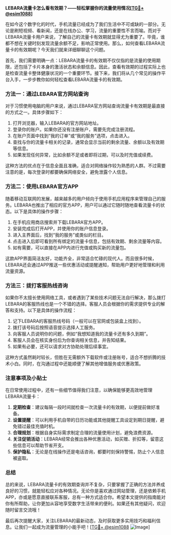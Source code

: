 **LEBARA流量卡怎么看有效期？——轻松掌握你的流量使用情况[[TG💪+ @esim1088](https://t.me/s/esim1088)]**

在如今这个数字化的时代，手机流量已经成为了我们生活中不可或缺的一部分。无论是刷短视频、看新闻，还是在线办公、学习，流量的重要性不言而喻。而对于LEBARA流量卡用户来说，了解自己的流量卡有效期就显得尤为重要了。毕竟，谁都不想在关键时刻发现流量余额不足，影响正常使用。那么，如何查看LEBARA流量卡的有效期呢？今天我们就来详细聊聊这个问题。

首先，我们需要明确一点：LEBARA流量卡的有效期不仅仅指的是流量的使用期限，还包括了卡片本身的激活状态和余额信息。因此，查看有效期的过程实际上也是检查流量卡整体健康状况的一个重要环节。接下来，我们将从几个常见的操作平台入手，一步步教你如何轻松查看LEBARA流量卡的有效期。

### 方法一：通过LEBARA官方网站查询

对于习惯使用电脑的用户来说，通过LEBARA官方网站查询流量卡有效期是最直接的方式之一。具体步骤如下：

1. 打开浏览器，输入LEBARA的官方网站地址。
2. 登录你的账户。如果你还没有注册账户，需要先完成注册流程。
3. 在账户页面中找到“我的订单”或“我的服务”选项，点击进入。
4. 查找与你的流量卡相关的记录，通常会显示当前的剩余流量、余额以及有效期等信息。
5. 如果发现任何异常，比如余额不足或者即将过期，可以及时充值或续费。

这种方法的优点在于信息全面且准确，适合对网络操作较为熟悉的人群。不过需要注意的是，每次登录时都要确保网络安全，避免泄露个人信息。

### 方法二：使用LEBARA官方APP

随着移动互联网的发展，越来越多的用户倾向于使用手机应用程序来管理自己的服务。LEBARA也推出了相应的官方APP，用户可以通过它随时随地查看流量卡的状态。以下是具体的操作步骤：

1. 在手机应用商店搜索并下载LEBARA官方APP。
2. 安装完成后打开APP，并使用你的账户信息登录。
3. 进入主界面后，找到“我的服务”或类似的栏目。
4. 点击进入后即可看到所有绑定的流量卡信息，包括有效期、剩余流量等内容。
5. 如有需要，可以直接在APP内进行充值或购买新的流量包。

这款APP界面简洁友好，功能齐全，非常适合忙碌的现代人。而且很多时候，LEBARA还会通过APP推送一些优惠活动或提醒通知，帮助用户更好地管理和利用流量资源。

### 方法三：拨打客服热线咨询

如果你不太擅长使用网络工具，或者遇到了某些技术问题无法自行解决，那么拨打LEBARA的客服热线也是一个不错的选择。客服人员会根据你的需求提供专业的解答和支持。以下是具体的操作流程：

1. 记下LEBARA的客服热线号码（一般可以在官网或包装盒上找到）。
2. 拨打该号码后按照语音提示选择人工服务。
3. 向客服人员说明你的问题，例如“我想知道我的流量卡还有多久到期”。
4. 客服人员会在核实身份后为你查询相关信息，并告知结果。
5. 如果有必要，还可以请求对方协助处理后续事宜。

这种方式虽然耗时较长，但胜在无需额外下载软件或注册账号，适合不想折腾的技术小白。同时，在沟通过程中还能顺便了解其他增值服务或优惠政策。

### 注意事项及小贴士

在日常使用过程中，还有一些细节值得我们注意，以确保能够更高效地管理LEBARA流量卡：

1. **定期检查**：建议每隔一段时间就检查一次流量卡的有效期，以便提前做好准备。
2. **设置提醒**：可以利用手机自带的日历功能或其他提醒工具设定到期日提醒，避免错过最佳充值时机。
3. **合理规划**：根据自身实际需求制定合理的流量使用计划，避免浪费资源。
4. **关注促销活动**：LEBARA经常会推出各种优惠活动，如买赠、折扣等，留意这些信息可以帮助节省开支。
5. **保护隐私**：无论是在线操作还是电话咨询，都要时刻保持警惕，防止个人信息被盗取。

### 总结

总的来说，LEBARA流量卡的有效期查询并不复杂，只要掌握了正确的方法并养成良好的习惯，就能轻松应对各种情况。无论你是喜欢通过网站管理，还是依赖手机APP，亦或是愿意直接联系客服，总有一种方式适合你。希望本文提供的指南能对你有所帮助，让你更加从容地享受数字生活带来的便利。如果还有其他疑问，欢迎随时留言交流哦！

最后再次提醒大家，关注LEBARA的最新动态，及时获取更多实用技巧和福利信息。让我们一起成为流量管理的小能手吧！[[TG💪+ @esim1088](https://t.me/s/esim1088) ![Image](https://i.postimg.cc/4NQfJmqS/Snipaste-2025-05-13-00-14-12.png)]